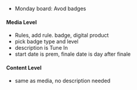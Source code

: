 *   Monday board: Avod badges

#### Media Level

*   Rules, add rule. badge, digital product
*   pick badge type and level
*   description is Tune In
*   start date is prem, finale date is day after finale

#### Content Level

*   same as media, no description needed